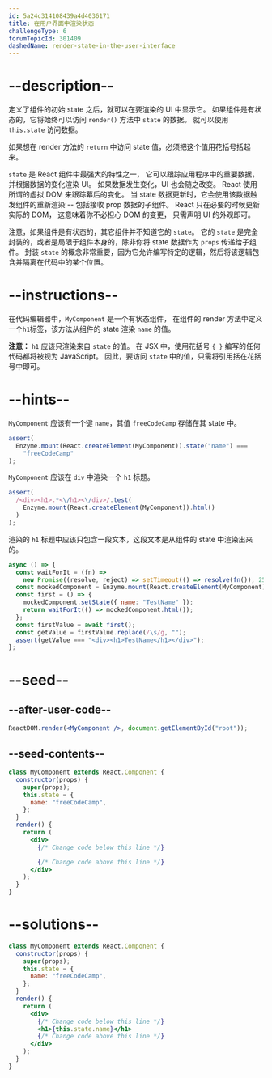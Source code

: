 ```yaml
---
id: 5a24c314108439a4d4036171
title: 在用户界面中渲染状态
challengeType: 6
forumTopicId: 301409
dashedName: render-state-in-the-user-interface
---
```


# --description--

定义了组件的初始 state 之后，就可以在要渲染的 UI 中显示它。 如果组件是有状态的，它将始终可以访问 `render()` 方法中 `state` 的数据。 就可以使用 `this.state` 访问数据。

如果想在 render 方法的 `return` 中访问 state 值，必须把这个值用花括号括起来。

`state` 是 React 组件中最强大的特性之一， 它可以跟踪应用程序中的重要数据，并根据数据的变化渲染 UI。 如果数据发生变化，UI 也会随之改变。 React 使用所谓的虚拟 DOM 来跟踪幕后的变化。 当 state 数据更新时，它会使用该数据触发组件的重新渲染 -- 包括接收 prop 数据的子组件。 React 只在必要的时候更新实际的 DOM， 这意味着你不必担心 DOM 的变更， 只需声明 UI 的外观即可。

注意，如果组件是有状态的，其它组件并不知道它的 `state`。 它的 `state` 是完全封装的，或者是局限于组件本身的，除非你将 state 数据作为 `props` 传递给子组件。 封装 `state` 的概念非常重要，因为它允许编写特定的逻辑，然后将该逻辑包含并隔离在代码中的某个位置。

# --instructions--

在代码编辑器中，`MyComponent` 是一个有状态组件， 在组件的 render 方法中定义一个`h1`标签，该方法从组件的 state 渲染 `name` 的值。

**注意：** `h1` 应该只渲染来自 `state` 的值。 在 JSX 中，使用花括号 `{ }` 编写的任何代码都将被视为 JavaScript。 因此，要访问 `state` 中的值，只需将引用括在花括号中即可。

# --hints--

`MyComponent` 应该有一个键 `name`，其值 `freeCodeCamp` 存储在其 state 中。

```js
assert(
  Enzyme.mount(React.createElement(MyComponent)).state("name") ===
    "freeCodeCamp"
);
```

`MyComponent` 应该在 `div` 中渲染一个 `h1` 标题。

```js
assert(
  /<div><h1>.*<\/h1><\/div>/.test(
    Enzyme.mount(React.createElement(MyComponent)).html()
  )
);
```

渲染的 `h1` 标题中应该只包含一段文本，这段文本是从组件的 state 中渲染出来的。

```js
async () => {
  const waitForIt = (fn) =>
    new Promise((resolve, reject) => setTimeout(() => resolve(fn()), 250));
  const mockedComponent = Enzyme.mount(React.createElement(MyComponent));
  const first = () => {
    mockedComponent.setState({ name: "TestName" });
    return waitForIt(() => mockedComponent.html());
  };
  const firstValue = await first();
  const getValue = firstValue.replace(/\s/g, "");
  assert(getValue === "<div><h1>TestName</h1></div>");
};
```

# --seed--

## --after-user-code--

```jsx
ReactDOM.render(<MyComponent />, document.getElementById("root"));
```

## --seed-contents--

```jsx
class MyComponent extends React.Component {
  constructor(props) {
    super(props);
    this.state = {
      name: "freeCodeCamp",
    };
  }
  render() {
    return (
      <div>
        {/* Change code below this line */}

        {/* Change code above this line */}
      </div>
    );
  }
}
```

# --solutions--

```jsx
class MyComponent extends React.Component {
  constructor(props) {
    super(props);
    this.state = {
      name: "freeCodeCamp",
    };
  }
  render() {
    return (
      <div>
        {/* Change code below this line */}
        <h1>{this.state.name}</h1>
        {/* Change code above this line */}
      </div>
    );
  }
}
```
